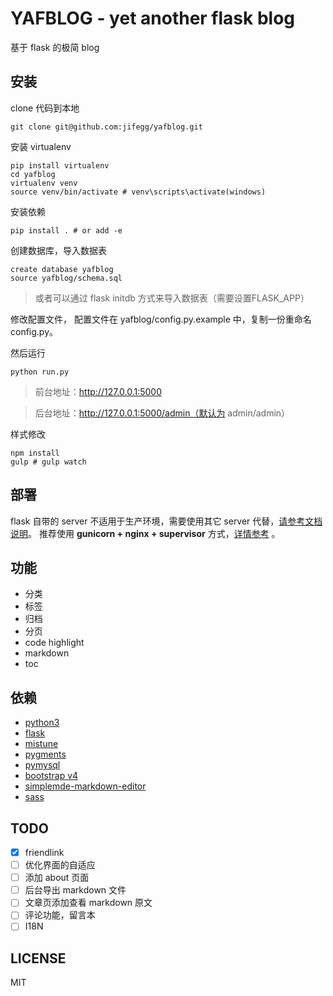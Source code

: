 # YAFBLOG - yet another flask blog
基于 flask 的极简 blog

## 安装

clone 代码到本地
```shell
git clone git@github.com:jifegg/yafblog.git
```

安装 virtualenv
```shell
pip install virtualenv
cd yafblog
virtualenv venv
source venv/bin/activate # venv\scripts\activate(windows)
```

安装依赖
```shell
pip install . # or add -e
```

创建数据库，导入数据表
```mysql
create database yafblog
source yafblog/schema.sql
```
> 或者可以通过 flask initdb 方式来导入数据表（需要设置FLASK_APP）

修改配置文件， 配置文件在 yafblog/config.py.example 中，复制一份重命名 config.py。

然后运行
```shell
python run.py
```
>前台地址：http://127.0.0.1:5000

>后台地址：http://127.0.0.1:5000/admin（默认为 admin/admin）

样式修改
```shell
npm install
gulp # gulp watch
```

## 部署

flask 自带的 server 不适用于生产环境，需要使用其它 server 代替，[请参考文档说明](http://flask.pocoo.org/docs/0.12/deploying/#deployment)。
推荐使用 **gunicorn + nginx + supervisor** 方式，[详情参考](https://blog.bugo.top/article/2) 。


## 功能

* 分类
* 标签
* 归档
* 分页
* code highlight
* markdown
* toc


## 依赖

* [python3](https://www.python.org/)
* [flask](https://github.com/pallets/flask)
* [mistune](https://github.com/lepture/mistune)
* [pygments](http://pygments.org/)
* [pymysql](https://github.com/PyMySQL/PyMySQL)
* [bootstrap v4](https://github.com/twbs/bootstrap)
* [simplemde-markdown-editor](https://github.com/NextStepWebs/simplemde-markdown-editor)
* [sass](https://github.com/sass/sass)

## TODO

- [x]  friendlink
- [ ]  优化界面的自适应
- [ ]  添加 about 页面
- [ ]  后台导出 markdown 文件
- [ ]  文章页添加查看 markdown 原文
- [ ]  评论功能，留言本
- [ ]  I18N

## LICENSE

MIT
